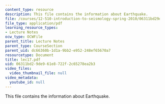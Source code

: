 ```yaml
---
content_type: resource
description: This file contains the information about Earthquake.
file: /courses/12-510-introduction-to-seismology-spring-2010/06311bd29de961e8722f2c65278ea2b3_lec17.pdf
file_type: application/pdf
learning_resource_types:
- Lecture Notes
ocw_type: OCWFile
parent_title: Lecture Notes
parent_type: CourseSection
parent_uid: dc66360b-1d1a-9bb2-e952-248ef65670a7
resourcetype: Document
title: lec17.pdf
uid: 06311bd2-9de9-61e8-722f-2c65278ea2b3
video_files:
  video_thumbnail_file: null
video_metadata:
  youtube_id: null
---
```

This file contains the information about Earthquake.

